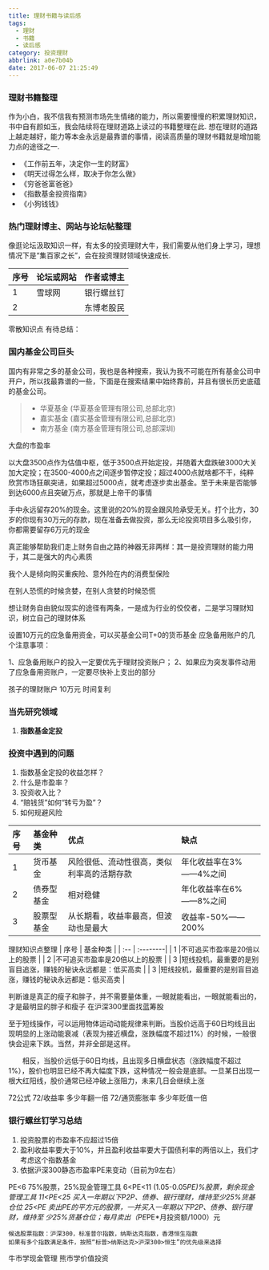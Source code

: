 ```yaml
---
title: 理财书籍与读后感
tags:
  - 理财
  - 书籍
  - 读后感
category: 投资理财
abbrlink: a0e7b04b
date: 2017-06-07 21:25:49
---
```


### 理财书籍整理
作为小白，我不信我有预测市场先生情绪的能力，所以需要慢慢的积累理财知识，书中自有颜如玉，我会陆续将在理财道路上读过的书籍整理在此. 想在理财的道路上越走越好，能力等本金永远是最靠谱的事情，阅读高质量的理财书籍就是增加能力点的途径之一.
 + 《工作前五年，决定你一生的财富》
 + 《明天过得怎么样，取决于你怎么做》
 + 《穷爸爸富爸爸》
 + 《指数基金投资指南》
 + 《小狗钱钱》

<!-- more -->

### 热门理财博主、网站与论坛帖整理
像逛论坛汲取知识一样，有太多的投资理财大牛，我们需要从他们身上学习，理想情况下是“集百家之长”，会在投资理财领域快速成长.

| 序号   |  论坛或网站 | 作者或博主  |
| :-- | :--------| :------|
| 1   | 雪球网 |银行螺丝钉|
| 2   |  |东博老股民|










零散知识点  有待总结：


### 国内基金公司巨头
国内有非常之多的基金公司，我也是各种搜索，我认为我不可能在所有基金公司中开户，所以找最靠谱的一些，下面是在搜索结果中始终靠前，并且有很长历史底蕴的基金公司。
> + 华夏基金 (华夏基金管理有限公司,总部北京)                        
> + 嘉实基金 (嘉实基金管理有限公司,总部北京)                        
> + 南方基金 (南方基金管理有限公司,总部深圳)   

大盘的市盈率

以大盘3500点作为估值中枢，低于3500点开始定投，并随着大盘跌破3000大关加大定投；在3500-4000点之间逐步暂停定投；超过4000点就啥都不干，纯粹欣赏市场狂飙突进，如果超过5000点，就考虑逐步卖出基金。至于未来是否能够到达6000点且突破万点，那就是上帝干的事情     

手中永远留存20%的现金。这里说的20%的现金跟风险承受无关。打个比方，30岁的你现有30万元的存款，现在准备去做投资，那么无论投资项目多么吸引你，你都需要留存6万元的现金

真正能够帮助我们走上财务自由之路的神器无非两样：其一是投资理财的能力用于，其二是强大的内心素质

我个人是倾向购买重疾险、意外险在内的消费型保险        

在别人恐慌的时候贪婪，在别人贪婪的时候恐慌

想让财务自由貌似现实的途径有两条，一是成为行业的佼佼者，二是学习理财知识，树立自己的理财体系

设置10万元的应急备用资金，可以买基金公司T+0的货币基金 应急备用账户的几个注意事项：

1、应急备用账户的投入一定要优先于理财投资账户；
2、如果应为突发事件动用了应急备用资账户，一定要尽快补上支出的部分

孩子的理财账户 10万元   时间复利

### 当先研究领域
1. **指数基金定投**

### 投资中遇到的问题
1. 指数基金定投的收益怎样？
2. 什么是市盈率？
3. 投资收入比？
4. “赔钱货”如何“转亏为盈”？
5. 如何规避风险


| 序号   |  基金种类 | 优点  | 缺点 |
| :-- | :--------| :------| :------|
| 1   | 货币基金 |风险很低、流动性很高，类似利率高的活期存款|年化收益率在3%——4%之间 |
| 2   | 债券型基金 |相对稳健|年化收益率在6%——8%之间 |
| 3   | 股票型基金 |从长期看，收益率最高，但波动也是最大|收益率-50%——200%|

理财知识点整理
| 序号   |  基金种类 |
| :-- | :--------|
| 1   |不可追买市盈率是20倍以上的股票 |
| 2   |不可追买市盈率是20倍以上的股票 |
| 3   |短线投机，最重要的是别盲目追涨，赚钱的秘诀永远都是：低买高卖 |
| 3   |短线投机，最重要的是别盲目追涨，赚钱的秘诀永远都是：低买高卖 |


判断谁是真正的瘦子和胖子，并不需要量体重，一眼就能看出，一眼就能看出的，才是最明显的胖子和瘦子
在沪深300里面找蓝筹股

至于短线操作，可以运用物体运动动能规律来判断。当股价远高于60日均线且出现明显的上涨动能衰减（表现为接近横盘，涨跌幅度不超过1%）的时候，一般很快会迎来下跌。当然，并非全部是这样。

　　相反，当股价远低于60日均线，且出现多日横盘状态（涨跌幅度不超过1%），股价也明显已经不再大幅度下跌，这种情况一般会是底部。一旦某日出现一根大红阳线，股价通常已经冲破上涨阻力，未来几日会继续上涨


72公式
72/收益率  多少年翻一倍
72/通货膨胀率  多少年贬值一倍  




### 银行螺丝钉学习总结
1. 投资股票的市盈率不应超过15倍
2. 盈利收益率要大于10%，并且盈利收益率要大于国债利率的两倍以上，我们才考虑这个指数基金
3. 依据沪深300静态市盈率PE来变动（目前为9左右）

PE<6          75%股票，25%现金管理工具
6<PE<11    (1.05-0.05*PE)%股票，剩余现金管理工具
11<PE<25  买入一年期以下P2P、债券、银行理财，维持至少25%货基仓位
25<PE        卖出PE的平方元的股票，一并买入一年期以下P2P、债券、银行理财，维持至                   少25%货基仓位；每月卖出（PE*PE*月投资额/1000）元


    候选股票指数：沪深300，标准普尔指数，纳斯达克指数，香港恒生指数
    如果有多个指数满足条件，按照“标普>纳斯达克>沪深300>恒生”的优先级来选择

牛市学现金管理   熊市学价值投资
